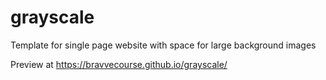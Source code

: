 # grayscale
Template for single page website with space for large background images

Preview at https://bravvecourse.github.io/grayscale/
